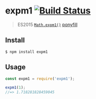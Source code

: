 # expm1 [![Build Status](https://travis-ci.com/sindresorhus/expm1.svg?branch=master)](https://travis-ci.com/sindresorhus/expm1)

> ES2015 [`Math.expm1()`](https://developer.mozilla.org/en-US/docs/Web/JavaScript/Reference/Global_Objects/Math/expm1) [ponyfill](https://ponyfill.com)

## Install

```
$ npm install expm1
```

## Usage

```js
const expm1 = require('expm1');

expm1(1);
//=> 1.718281828459045
```
